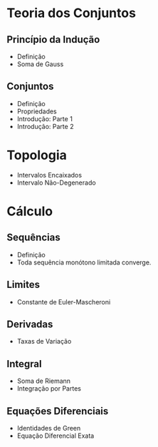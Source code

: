 # Teoria dos Conjuntos

## Princípio da Indução

- Definição
- Soma de Gauss

## Conjuntos

- Definição
- Propriedades
- Introdução: Parte 1
- Introdução: Parte 2

# Topologia

- Intervalos Encaixados
- Intervalo Não-Degenerado

# Cálculo 

## Sequências

- Definição
- Toda sequência monótono limitada converge.

## Limites

- Constante de Euler-Mascheroni

## Derivadas

- Taxas de Variação

## Integral

- Soma de Riemann
- Integração por Partes

## Equações Diferenciais

- Identidades de Green
- Equação Diferencial Exata